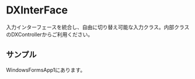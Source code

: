# DXInterFace
入力インターフェースを統合し、自由に切り替え可能な入力クラス。内部クラスのDXControllerからご利用ください。

## サンプル
WindowsFormsApp1にあります。
